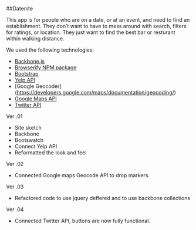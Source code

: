 ##Datenite

This app is for people who are on a date, or at an event, and need to find an establishment.  They don’t want to have to mess around with search, filters for ratings, or location. They just want to find the best bar or resturant within walking distance.

We used the following technologies:

* [Backbone.js](https://backbonejs.org) 
* [Browserify NPM package](http://browserify.org/)
* [Bootstrap](https://getbootstrap.com)
* [Yelp API](http://www.yelp.com/developers/documentation)
* [Google Geocoder] (https://developers.google.com/maps/documentation/geocoding/)
* [Google Maps API](https://developers.google.com/maps/) 
* [Twitter API](https://dev.twitter.com/)

Ver .01 
* Site sketch
* Backbone
* Bootswatch
* Connect Yelp API
* Reformatted the look and feel

Ver .02 
* Connected Google maps Geocode API to drop markers.

Ver .03
* Refactored code to use jquery deffered and to use backbone collections

Ver .04
* Connected Twitter API, buttons are now fully functional.  




